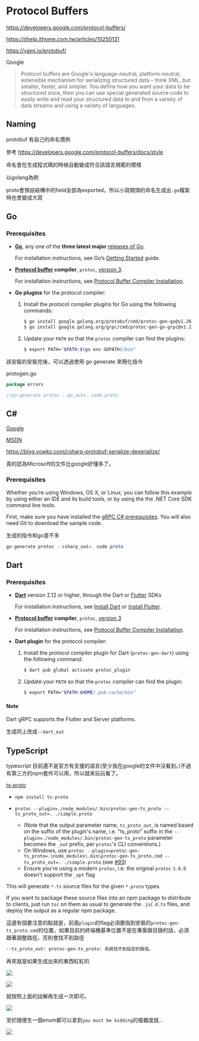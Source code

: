 # Protocol Buffers

https://developers.google.com/protocol-buffers/

https://ithelp.ithome.com.tw/articles/10250131

https://yami.io/protobuf/

Google

> Protocol buffers are Google's language-neutral, platform-neutral, extensible mechanism for serializing structured data – think XML, but smaller, faster, and simpler. You define how you want your data to be structured once, then you can use special generated source code to easily write and read your structured data to and from a variety of data streams and using a variety of languages.



## Naming

protobuf 有自己的命名慣例

參考 https://developers.google.com/protocol-buffers/docs/style



命名會在生成程式碼的時候自動變成符合該語言規範的模樣

以golang為例

proto會預設結構中的field全部為exported。所以小寫開頭的命名生成出`.go`檔案時也會變成大寫

## Go



### Prerequisites

- **[Go](https://golang.org/)**, any one of the **three latest major** [releases of Go](https://golang.org/doc/devel/release.html).

  For installation instructions, see Go’s [Getting Started](https://golang.org/doc/install) guide.

- **[Protocol buffer](https://developers.google.com/protocol-buffers) compiler**, `protoc`, [version 3](https://developers.google.com/protocol-buffers/docs/proto3).

  For installation instructions, see [Protocol Buffer Compiler Installation](https://grpc.io/docs/protoc-installation/).

- **Go plugins** for the protocol compiler:

  1. Install the protocol compiler plugins for Go using the following commands:

     ```sh
     $ go install google.golang.org/protobuf/cmd/protoc-gen-go@v1.26
     $ go install google.golang.org/grpc/cmd/protoc-gen-go-grpc@v1.1
     ```

  2. Update your `PATH` so that the `protoc` compiler can find the plugins:

     ```sh
     $ export PATH="$PATH:$(go env GOPATH)/bin"
     ```





該安裝的安裝完後，可以透過使用 go generate 來簡化指令



protogen.go

```go
package errors

//go:generate protoc --go_out=. code.proto
```



## C#

[Google](https://developers.google.com/protocol-buffers/docs/csharptutorial)

[MSDN](https://docs.microsoft.com/zh-tw/aspnet/core/grpc/?view=aspnetcore-5.0)

https://blog.yowko.com/csharp-protobuf-serialize-deserialize/

真的認為Microsoft的文件比google好懂多了。



### Prerequisites

Whether you’re using Windows, OS X, or Linux, you can follow this example by using either an IDE and its build tools, or by using the the .NET Core SDK command line tools.

First, make sure you have installed the [gRPC C# prerequisites](https://github.com/grpc/grpc/blob/v1.41.0/src/csharp/README.md#prerequisites). You will also need Git to download the sample code.



生成的指令和go差不多

```powershell
go:generate protoc --csharp_out=. code.proto
```



## Dart

### Prerequisites

- **[Dart](https://dart.dev/)** version 2.12 or higher, through the Dart or [Flutter](https://flutter.dev/) SDKs

  For installation instructions, see [Install Dart](https://dart.dev/install) or [Install Flutter](https://flutter.dev/docs/get-started/install).

- **[Protocol buffer](https://developers.google.com/protocol-buffers) compiler**, `protoc`, [version 3](https://developers.google.com/protocol-buffers/docs/proto3)

  For installation instructions, see [Protocol Buffer Compiler Installation](https://grpc.io/docs/protoc-installation/).

- **Dart plugin** for the protocol compiler:

  1. Install the protocol compiler plugin for Dart (`protoc-gen-dart`) using the following command:

     ```sh
     $ dart pub global activate protoc_plugin
     ```

  2. Update your `PATH` so that the `protoc` compiler can find the plugin:

     ```sh
     $ export PATH="$PATH:$HOME/.pub-cache/bin"
     ```

#### Note

Dart gRPC supports the Flutter and Server platforms.



生成同上改成`--dart_out`



## TypeScript

typescript 目前還不是官方有支援的語言(至少我在google的文件中沒看到。)不過有第三方的npm套件可以用，所以就來玩玩看了。

[ts-proto](https://github.com/stephenh/ts-proto)

- `npm install ts-proto`

- ```
  protoc --plugin=./node_modules/.bin/protoc-gen-ts_proto --ts_proto_out=. ./simple.proto
  ```

  - (Note that the output parameter name, `ts_proto_out`, is named based on the suffix of the plugin's name, i.e. "ts_proto" suffix in the `--plugin=./node_modules/.bin/protoc-gen-ts_proto` parameter becomes the `_out` prefix, per `protoc`'s CLI conventions.)
  - On Windows, use `protoc --plugin=protoc-gen-ts_proto=.\node_modules\.bin\protoc-gen-ts_proto.cmd --ts_proto_out=. ./simple.proto` (see [#93](https://github.com/stephenh/ts-proto/issues/93))
  - Ensure you're using a modern `protoc`, i.e. the original `protoc` `3.0.0` doesn't support the `_opt` flag

This will generate `*.ts` source files for the given `*.proto` types.

If you want to package these source files into an npm package to distribute to clients, just run `tsc` on them as usual to generate the `.js`/`.d.ts` files, and deploy the output as a regular npm package.



這邊有個要注意的點就是，前面`plugin`的flag必須要指到安裝的`protoc-gen-ts_proto.cmd`的位置，如果目前的終端機基準位置不是在專案跟目錄的話，必須跟著調整路徑，否則會找不到路徑

```bash
--ts_proto_out: protoc-gen-ts_proto: 系統找不到指定的路徑。
```



再來就是如果生成出來的東西紅紅的

![](https://i.imgur.com/iyrKNMQ.png)

![](C:\Users\rockefel\AppData\Roaming\Typora\typora-user-images\image-20220325112248570.png)

就按照上面的註解再生成一次即可。

![](https://i.imgur.com/Se8MDor.png)



至於隨便生一個enum都可以拿到`you must be kidding`的複雜度就...

![](https://i.imgur.com/b2jSWbU.png)


